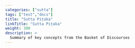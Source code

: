 ```yaml
---
categories: ["sutta"]
tags: ["test","docs"] 
title: "Sutta Piṭaka"
linkTitle: "Sutta Piṭaka"
weight: 300
description: >
  Summary of key concepts from the Basket of Discourses
---
```


